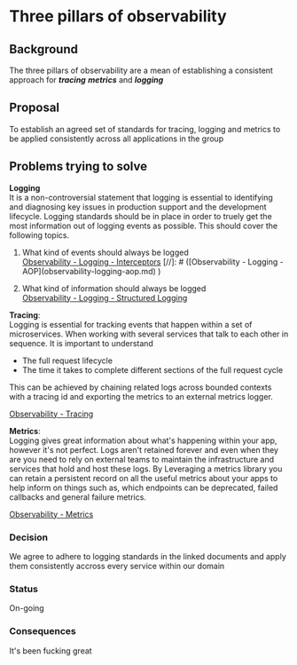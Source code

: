 # Three pillars of observability

## Background
The three pillars of observability are a mean of establishing a consistent approach for **_tracing_** **_metrics_** and **_logging_**

## Proposal
To establish an agreed set of standards for tracing, logging and metrics to be applied consistently across all applications in the group

## Problems trying to solve
**Logging**  
It is a non-controversial statement that logging is essential to identifying and diagnosing key issues in
production support and the development lifecycle. Logging standards should be in place in order to truely get the most
information out of logging events as possible. This should cover the following topics.

1. What kind of events should always be logged  
   [Observability - Logging - Interceptors](logging/instrumentation/intrumentation.md)
   [//]: # ([Observability - Logging - AOP]&#40;observability-logging-aop.md&#41;  )

2. What kind of information should always be logged  
   [Observability - Logging - Structured Logging](logging/structured-logging.md)

**Tracing**:  
Logging is essential for tracking events that happen within a set of microservices. When working with
several services that talk to each other in sequence. It is important to understand
- The full request lifecycle
- The time it takes to complete different sections of the full request cycle

This can be achieved by chaining related logs across bounded contexts with a tracing id and exporting the metrics to
an external metrics logger.

[Observability - Tracing](tracing/observability-tracing.md)

**Metrics**:  
Logging gives great information about what's happening within your app, however it's not perfect. Logs aren't retained 
forever and even when they are you need to rely on external teams to maintain the infrastructure and services that 
hold and host these logs. By Leveraging a metrics library you can retain a persistent record on all the useful metrics 
about your apps to help inform on things such as, which endpoints can be deprecated, failed callbacks and general 
failure metrics. 

[Observability - Metrics](metrics/observability-metrics.md)  


### Decision
We agree to adhere to logging standards in the linked documents and apply them consistently accross every service within our domain

### Status
On-going

### Consequences 
It's been fucking great
